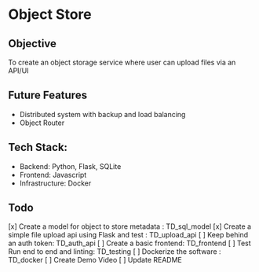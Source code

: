 # Object Store  

## Objective  
To create an object storage service where user can upload files via an API/UI  

## Future Features  
- Distributed system with backup and load balancing
- Object Router

## Tech Stack:  
- Backend: Python, Flask, SQLite  
- Frontend: Javascript  
- Infrastructure: Docker  

## Todo
[x] Create a model for object to store metadata : TD_sql_model
[x] Create a simple file upload api using Flask and test : TD_upload_api
[ ] Keep behind an auth token: TD_auth_api
[ ] Create a basic frontend: TD_frontend
[ ] Test Run end to end and linting: TD_testing
[ ] Dockerize the software : TD_docker
[ ] Create Demo Video
[ ] Update README

